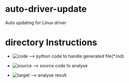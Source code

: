 # auto-driver-update
Auto updating for Linux driver

# directory Instructions

* ![code](https://github.com/xyongcn/auto-driver-update/code)   --> python code to handle generated file(*.ind)

* ![source](https://github.com/xyongcn/auto-driver-update/source) --> source code to analyse

* ![target](https://github.com/xyongcn/auto-driver-update/target) --> analyse result
